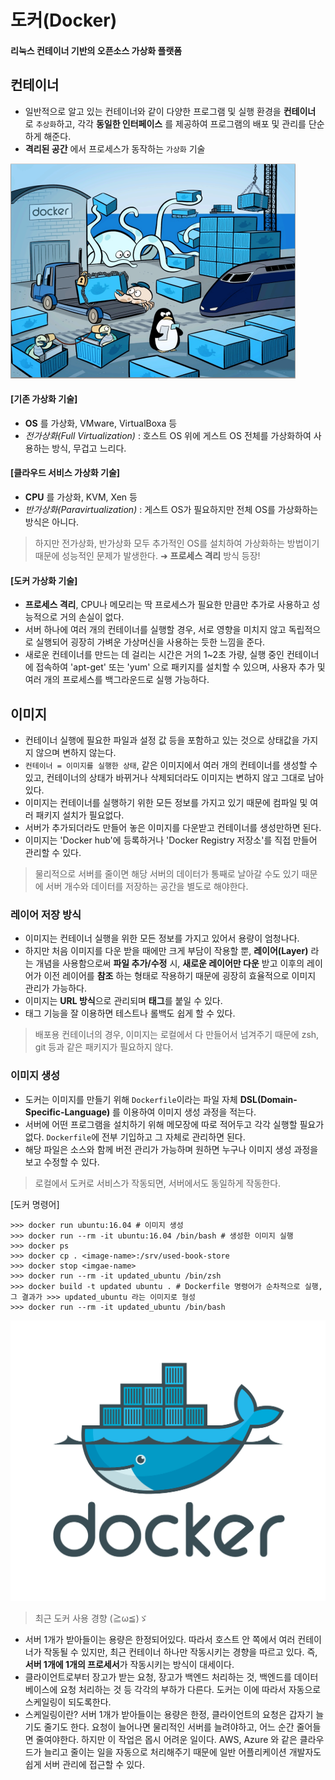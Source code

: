 # 도커(Docker)
#### 리눅스 컨테이너 기반의 오픈소스 가상화 플랫폼

## 컨테이너
- 일반적으로 알고 있는 컨테이너와 같이 다양한 프로그램 및 실행 환경을 **컨테이너** 로 `추상화`하고, 각각 **동일한 인터페이스** 를 제공하여 프로그램의 배포 및 관리를 단순하게 해준다.
- **격리된 공간** 에서 프로세스가 동작하는 `가상화` 기술 

![docker container](./images/docker-works.png) 

#### [기존 가상화 기술]
- **OS** 를 가상화, VMware, VirtualBoxa 등
- *전가상화(Full Virtualization)* : 호스트 OS 위에 게스트 OS 전체를 가상화하여 사용하는 방식, 무겁고 느리다.

#### [클라우드 서비스 가상화 기술]
- **CPU** 를 가상화, KVM, Xen 등
- *반가상화(Paravirtualization)* : 게스트 OS가 필요하지만 전체 OS를 가상화하는 방식은 아니다.

> 하지만 전가상화, 반가상화 모두 추가적인 OS를 설치하여 가상화하는 방법이기 때문에 성능적인 문제가 발생한다. ➜ **프로세스 격리** 방식 등장!

#### [도커 가상화 기술]
- **프로세스 격리**, CPU나 메모리는 딱 프로세스가 필요한 만큼만 추가로 사용하고 성능적으로 거의 손실이 없다.
- 서버 하나에 여러 개의 컨테이너를 실행할 경우, 서로 영향을 미치지 않고 독립적으로 실행되어 굉장히 가벼운 가상머신을 사용하는 듯한 느낌을 준다.
- 새로운 컨테이너를 만드는 데 걸리는 시간은 거의 1~2초 가량, 실행 중인 컨테이너에 접속하여 'apt-get' 또는 'yum' 으로 패키지를 설치할 수 있으며, 사용자 추가 및 여러 개의 프로세스를 백그라운드로 실행 가능하다.

## 이미지
- 컨테이너 실행에 필요한 파일과 설정 값 등을 포함하고 있는 것으로 상태값을 가지지 않으며 변하지 않는다.
- `컨테이너 = 이미지를 실행한 상태`, 같은 이미지에서 여러 개의 컨테이너를 생성할 수 있고, 컨테이너의 상태가 바뀌거나 삭제되더라도 이미지는 변하지 않고 그대로 남아있다.
- 이미지는 컨테이너를 실행하기 위한 모든 정보를 가지고 있기 때문에 컴파일 및 여러 패키지 설치가 필요없다.
- 서버가 추가되더라도 만들어 놓은 이미지를 다운받고 컨테이너를 생성만하면 된다.
- 이미지는 'Docker hub'에 등록하거나 'Docker Registry 저장소'를 직접 만들어 관리할 수 있다.

> 물리적으로 서버를 줄이면 해당 서버의 데이터가 통째로 날아갈 수도 있기 때문에 서버 개수와 데이터를 저장하는 공간을 별도로 해야한다.  

### 레이어 저장 방식
- 이미지는 컨테이너 실행을 위한 모든 정보를 가지고 있어서 용량이 엄청나다. 
- 하지만 처음 이미지를 다운 받을 때에만 크게 부담이 작용할 뿐, **레이어(Layer)** 라는 개념을 사용함으로써 **파일 추가/수정** 시,  **새로운 레이어만 다운** 받고 이후의 레이어가 이전 레이어를 **참조** 하는 형태로 작용하기 때문에 굉장히 효율적으로 이미지 관리가 가능하다.
- 이미지는 **URL 방식**으로 관리되며 **태그**를 붙일 수 있다. 
- 태그 기능을 잘 이용하면 테스트나 롤백도 쉽게 할 수 있다.

> 배포용 컨테이너의 경우, 이미지는 로컬에서 다 만들어서 넘겨주기  때문에 zsh, git 등과 같은 패키지가 필요하지 않다.

### 이미지 생성
- 도커는 이미지를 만들기 위해 `Dockerfile`이라는 파일 자체 **DSL(Domain-Specific-Language)** 를 이용하여 이미지 생성 과정을 적는다.
- 서버에 어떤 프로그램을 설치하기 위해 메모장에 따로 적어두고 각각 실행할 필요가 없다. `Dockerfile`에 전부 기입하고 그 자체로 관리하면 된다. 
- 해당 파일은 소스와 함께 버전 관리가 가능하며 원하면 누구나 이미지 생성 과정을 보고 수정할 수 있다.

> 로컬에서 도커로 서비스가 작동되면, 서버에서도 동일하게 작동한다.

[도커 명령어]

```
>>> docker run ubuntu:16.04 # 이미지 생성
>>> docker run --rm -it ubuntu:16.04 /bin/bash # 생성한 이미지 실행
>>> docker ps
>>> docker cp . <image-name>:/srv/used-book-store
>>> docker stop <imgae-name>
>>> docker run --rm -it updated_ubuntu /bin/zsh 
>>> docker build -t updated ubuntu . # Dockerfile 명령어가 순차적으로 실행, 그 결과가 >>> updated_ubuntu 라는 이미지로 형성
>>> docker run --rm -it updated_ubuntu /bin/bash
```

![](./images/docker-logo.png) 

> 최근 도커 사용 경향 (≧ω≦)ゞ <br>
- 서버 1개가 받아들이는 용량은 한정되어있다. 따라서 호스트 안 쪽에서 여러 컨테이너가 작동될 수 있지만, 최근 컨테이너 하나만 작동시키는 경향을 따르고 있다. 즉, **서버 1개에 1개의 프로세서**가 작동시키는 방식이 대세이다. <br>
- 클라이언트로부터 장고가 받는 요청, 장고가 백엔드 처리하는 것, 백엔드를 데이터베이스에 요청 처리하는 것 등 각각의 부하가 다른다. 도커는 이에 따라서 자동으로 스케일링이 되도록한다. <br>
- 스케일링이란? 서버 1개가 받아들이는 용량은 한정, 클라이언트의 요청은 갑자기 늘기도 줄기도 한다. 요청이 늘어나면 물리적인 서버를 늘려야하고, 어느 순간 줄어들면 줄여야한다. 하지만 이 작업은 몹시 어려운 일이다. AWS, Azure 와 같은 클라우드가 늘리고 줄이는 일을 자동으로 처리해주기 때문에 일반 어플리케이션 개발자도 쉽게 서버 관리에 접근할 수 있다. 
